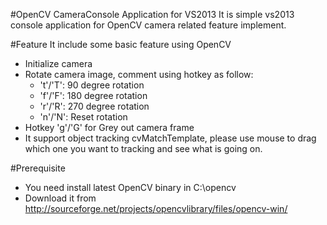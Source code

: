 #OpenCV CameraConsole Application for VS2013
It is simple vs2013 console application for OpenCV camera related feature implement.

#Feature
It include some basic feature using OpenCV
* Initialize camera
* Rotate camera image, comment using hotkey as follow:
  * 't'/'T': 90 degree rotation
  * 'f'/'F': 180 degree rotation
  * 'r'/'R': 270 degree rotation
  * 'n'/'N': Reset rotation
* Hotkey 'g'/'G' for Grey out camera frame
* It support object tracking cvMatchTemplate, please use mouse to drag which one you want to tracking and see what is going on.

#Prerequisite
* You need install latest OpenCV binary in C:\opencv
* Download it from http://sourceforge.net/projects/opencvlibrary/files/opencv-win/
